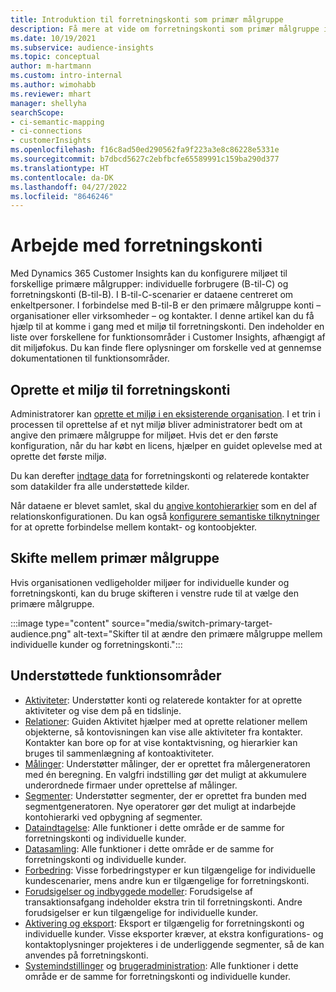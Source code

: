 ```yaml
---
title: Introduktion til forretningskonti som primær målgruppe
description: Få mere at vide om forretningskonti som primær målgruppe i Dynamics 365 Customer Insights.
ms.date: 10/19/2021
ms.subservice: audience-insights
ms.topic: conceptual
author: m-hartmann
ms.custom: intro-internal
ms.author: wimohabb
ms.reviewer: mhart
manager: shellyha
searchScope:
- ci-semantic-mapping
- ci-connections
- customerInsights
ms.openlocfilehash: f16c8ad50ed290562fa9f223a3e8c86228e5331e
ms.sourcegitcommit: b7dbcd5627c2ebfbcfe65589991c159ba290d377
ms.translationtype: HT
ms.contentlocale: da-DK
ms.lasthandoff: 04/27/2022
ms.locfileid: "8646246"
---
```

# <a name="work-with-business-accounts"></a>Arbejde med forretningskonti

Med Dynamics 365 Customer Insights kan du konfigurere miljøet til forskellige primære målgrupper: individuelle forbrugere (B-til-C) og forretningskonti (B-til-B). I B-til-C-scenarier er dataene centreret om enkeltpersoner. I forbindelse med B-til-B er den primære målgruppe konti – organisationer eller virksomheder – og kontakter. I denne artikel kan du få hjælp til at komme i gang med et miljø til forretningskonti. Den indeholder en liste over forskellene for funktionsområder i Customer Insights, afhængigt af dit miljøfokus. Du kan finde flere oplysninger om forskelle ved at gennemse dokumentationen til funktionsområder. 

## <a name="create-an-environment-for-business-accounts"></a>Oprette et miljø til forretningskonti

Administratorer kan [oprette et miljø i en eksisterende organisation](create-environment.md). I et trin i processen til oprettelse af et nyt miljø bliver administratorer bedt om at angive den primære målgruppe for miljøet. Hvis det er den første konfiguration, når du har købt en licens, hjælper en guidet oplevelse med at oprette det første miljø.

Du kan derefter [indtage data](data-sources.md) for forretningskonti og relaterede kontakter som datakilder fra alle understøttede kilder.

Når dataene er blevet samlet, skal du [angive kontohierarkier](relationships.md#set-up-account-hierarchies) som en del af relationskonfigurationen. Du kan også [konfigurere semantiske tilknytninger](semantic-mappings.md) for at oprette forbindelse mellem kontakt- og kontoobjekter. 

## <a name="switch-between-primary-target-audience"></a>Skifte mellem primær målgruppe

Hvis organisationen vedligeholder miljøer for individuelle kunder og forretningskonti, kan du bruge skifteren i venstre rude til at vælge den primære målgruppe.

:::image type="content" source="media/switch-primary-target-audience.png" alt-text="Skifter til at ændre den primære målgruppe mellem individuelle kunder og forretningskonti.":::

## <a name="supported-feature-areas"></a>Understøttede funktionsområder

- [Aktiviteter](activities.md): Understøtter konti og relaterede kontakter for at oprette aktiviteter og vise dem på en tidslinje.
- [Relationer](relationships.md): Guiden Aktivitet hjælper med at oprette relationer mellem objekterne, så kontovisningen kan vise alle aktiviteter fra kontakter. Kontakter kan bore op for at vise kontaktvisning, og hierarkier kan bruges til sammenlægning af kontoaktiviteter.
- [Målinger](measures.md): Understøtter målinger, der er oprettet fra målergeneratoren med én beregning. En valgfri indstilling gør det muligt at akkumulere underordnede firmaer under oprettelse af målinger.
- [Segmenter](segments.md): Understøtter segmenter, der er oprettet fra bunden med segmentgeneratoren. Nye operatorer gør det muligt at indarbejde kontohierarki ved opbygning af segmenter.
- [Dataindtagelse](data-sources.md): Alle funktioner i dette område er de samme for forretningskonti og individuelle kunder.
- [Datasamling](data-unification.md): Alle funktioner i dette område er de samme for forretningskonti og individuelle kunder.
- [Forbedring](enrichment-hub.md): Visse forbedringstyper er kun tilgængelige for individuelle kundescenarier, mens andre kun er tilgængelige for forretningskonti.
- [Forudsigelser og indbyggede modeller](predictions-overview.md): Forudsigelse af transaktionsafgang indeholder ekstra trin til forretningskonti. Andre forudsigelser er kun tilgængelige for individuelle kunder.
- [Aktivering og eksport](export-destinations.md): Eksport er tilgængelig for forretningskonti og individuelle kunder. Visse eksporter kræver, at ekstra konfigurations- og kontaktoplysninger projekteres i de underliggende segmenter, så de kan anvendes på forretningskonti.
- [Systemindstillinger](system.md) og [brugeradministration](permissions.md): Alle funktioner i dette område er de samme for forretningskonti og individuelle kunder.


